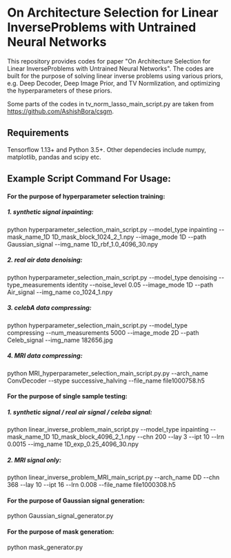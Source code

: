 # On Architecture Selection for Linear InverseProblems with Untrained Neural Networks

This repository provides codes for paper "On Architecture Selection for Linear InverseProblems with Untrained Neural Networks". The codes are built for the purpose of solving linear inverse problems using various priors, e.g. Deep Decoder, Deep Image Prior, and TV Normlization, and optimizing the hyperparameters of these priors. 

Some parts of the codes in tv_norm_lasso_main_script.py are taken from https://github.com/AshishBora/csgm.

## Requirements
Tensorflow 1.13+ and Python 3.5+. Other dependecies include numpy, matplotlib, pandas and scipy etc.

## Example Script Command For Usage: 
#### For the purpose of hyperparameter selection training:

##### 1. synthetic signal inpainting: 
python hyperparameter_selection_main_script.py --model_type inpainting --mask_name_1D 1D_mask_block_1024_2_1.npy --image_mode 1D --path Gaussian_signal --img_name 1D_rbf_1.0_4096_30.npy

##### 2. real air data denoising: 
python hyperparameter_selection_main_script.py --model_type denoising --type_measurements identity --noise_level 0.05 --image_mode 1D --path Air_signal --img_name co_1024_1.npy

##### 3. celebA data compressing: 
python hyperparameter_selection_main_script.py --model_type compressing --num_measurements 5000 --image_mode 2D --path Celeb_signal --img_name 182656.jpg

##### 4. MRI data compressing: 
python MRI_hyperparameter_selection_main_script.py.py --arch_name ConvDecoder --stype successive_halving --file_name file1000758.h5

#### For the purpose of single sample testing:

##### 1. synthetic signal / real air signal / celeba signal: 
python linear_inverse_problem_main_script.py --model_type inpainting --mask_name_1D 1D_mask_block_4096_2_1.npy --chn 200 --lay 3 --ipt 10 --lrn 0.0015 --img_name 1D_exp_0.25_4096_30.npy

##### 2. MRI signal only: 
python linear_inverse_problem_MRI_main_script.py --arch_name DD --chn 368 --lay 10 --ipt 16 --lrn 0.008 --file_name file1000308.h5


#### For the purpose of Gaussian signal generation:

python Gaussian_signal_generator.py


#### For the purpose of mask generation:

python mask_generator.py


